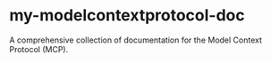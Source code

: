 # my-modelcontextprotocol-doc
A comprehensive collection of documentation for the Model Context Protocol (MCP).
